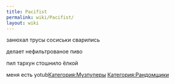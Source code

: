 ```yaml
---
title: Pacifist
permalink: wiki/Pacifist/
layout: wiki
---
```


занюхал трусы сосиськи сварились

делает нефильтрованое пиво

пил тархун стошнило ёлкой

меня есть yotub[Категория:Музпуперы](Категория:Музпуперы "wikilink")
[Категория:Рандомщики](Категория:Рандомщики "wikilink")
